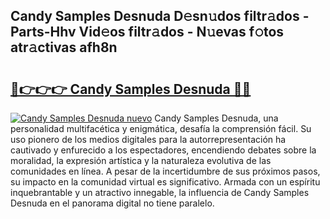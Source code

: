 ## Candy Samples Desnuda D𝚎sn𝚞dos filtr𝚊dos - Parts-Hhv Vid𝚎os filtr𝚊dos - N𝚞evas f𝚘tos atr𝚊ctivas afh8n

# <h2><a href="http://mb628w0.tromn.icu/?c=Candy+Samples+Desnuda">🔗👉👉👉 Candy Samples Desnuda 🔗🔗</a></h2>

[![Candy Samples Desnuda nuevo](https://i.imgur.com/pEAQMta.gif)](http://mb628w0.tromn.icu/?c=Candy+Samples+Desnuda)
Candy Samples Desnuda, una personalidad multifacética y enigmática, desafía la comprensión fácil. Su uso pionero de los medios digitales para la autorrepresentación ha cautivado y enfurecido a los espectadores, encendiendo debates sobre la moralidad, la expresión artística y la naturaleza evolutiva de las comunidades en línea. A pesar de la incertidumbre de sus próximos pasos, su impacto en la comunidad virtual es significativo. Armada con un espíritu inquebrantable y un atractivo innegable, la influencia de Candy Samples Desnuda en el panorama digital no tiene paralelo.
